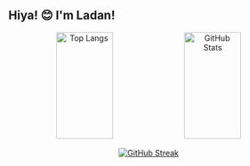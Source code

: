 
## Hiya! :blush: I'm Ladan!

<div align="center">
  <img src="https://github-readme-stats.vercel.app/api/top-langs/?username=Laaad&layout=donut" alt="Top Langs" style="width: 45%; height:12rem;"/>
  <img src="https://github-readme-stats.vercel.app/api?username=Laaad&show_icons=true&theme=swift" alt="GitHub Stats" style="width: 45%; height:12rem;"/>
</div>
<div align="center">

[![GitHub Streak](https://github-readme-streak-stats.herokuapp.com/?user=Laaad)](https://git.io/streak-stats)
</div>

<!--
**Laaad/Laaad** is a ✨ _special_ ✨ repository because its `README.md` (this file) appears on your GitHub profile.

Here are some ideas to get you started:


[![Typing SVG](https://readme-typing-svg.herokuapp.com?font=Arsenal+SC&size=24&pause=50000&color=F78BA2&background=4C2D31&center=true&vCenter=true&random=false&width=447&height=30&lines=My+Github+Sats)](https://git.io/typing-svg)

- 🔭 I’m currently working on ...
- 🌱 I’m currently learning ...
- 👯 I’m looking to collaborate on ...
- 🤔 I’m looking for help with ...
- 💬 Ask me about ...
- 📫 How to reach me: ...
- 😄 Pronouns: ...
- ⚡ Fun fact: ...
-->

